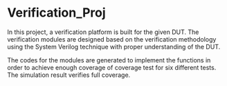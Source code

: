# Verification_Proj
In this project, a verification platform is built for the given DUT. The verification modules are designed based on the verification methodology using the System Verilog technique with proper understanding of the DUT. 

The codes for the modules are generated to implement the functions in order to achieve enough coverage of coverage test for six different tests. The simulation result verifies full coverage.
